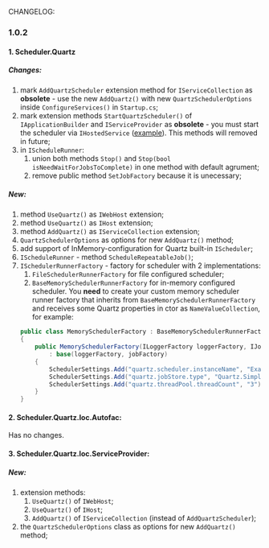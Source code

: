 ﻿CHANGELOG:

### 1.0.2

#### 1. Scheduler.Quartz

##### Changes:

1. mark `AddQuartzScheduler` extension method for `IServiceCollection` as **obsolete** - use the new `AddQuartz()` with new `QuartzSchedulerOptions` inside `ConfigureServices()` in `Startup.cs`;
2. mark extension methods `StartQuartzScheduler()` of `IApplicationBuilder` and `IServiceProvider` as **obsolete** - you must start the scheduler via `IHostedService` ([example](../examples/NetCore.WebApi.ServiceProvider.InMemoryConfig/Extensions/QuartzSchedulerHostedService.cs)). This methods will removed in future;
2. in `IScheduleRunner`:
    1. union both methods `Stop()` and `Stop(bool isNeedWaitForJobsToComplete)` in one method with default agrument;
    1. remove public method `SetJobFactory` because it is unecessary;

##### New:

1. method `UseQuartz()` as `IWebHost` extension;
2. method `UseQuartz()` as `IHost` extension;
2. method `AddQuartz()` as `IServiceCollection` extension;
2. `QuartzSchedulerOptions` as options for new `AddQuartz()` method;
2. add support of InMemory-configuration for Quartz built-in `IScheduler`;
2. `IScheduleRunner` - method `ScheduleRepeatableJob()`;
2. `ISchedulerRunnerFactory` - factory for scheduler with 2 implementations:
    1. `FileSchedulerRunnerFactory` for file configured scheduler;
    1. `BaseMemorySchedulerRunnerFactory` for in-memory configured scheduler. You **need** to create your custom memory scheduler runner factory that inherits from `BaseMemorySchedulerRunnerFactory` and receives some Quartz properties in ctor as `NameValueCollection`, for example:
    ```csharp
    public class MemorySchedulerFactory : BaseMemorySchedulerRunnerFactory
    {
        public MemorySchedulerFactory(ILoggerFactory loggerFactory, IJobFactory jobFactory)
            : base(loggerFactory, jobFactory)
        {
            SchedulerSettings.Add("quartz.scheduler.instanceName", "ExampleQuartzScheduler");
            SchedulerSettings.Add("quartz.jobStore.type", "Quartz.Simpl.RAMJobStore, Quartz");
            SchedulerSettings.Add("quartz.threadPool.threadCount", "3");
        }
    }
    ```

#### 2. Scheduler.Quartz.Ioc.Autofac:

Has no changes.

#### 3. Scheduler.Quartz.Ioc.ServiceProvider:

##### New:

1. extension methods:
    1. `UseQuartz()` of `IWebHost`;
    1. `UseQuartz()` of `IHost`;
    1. `AddQuartz()` of `IServiceCollection` (instead of `AddQuartzScheduler`);
2. the `QuartzSchedulerOptions` class as options for new `AddQuartz()` method;

